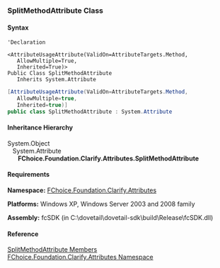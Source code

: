 ﻿### SplitMethodAttribute Class

#### Syntax

```vbnet
'Declaration

<AttributeUsageAttribute(ValidOn=AttributeTargets.Method, 
   AllowMultiple=True, 
   Inherited=True)>
Public Class SplitMethodAttribute 
   Inherits System.Attribute
```

```csharp
[AttributeUsageAttribute(ValidOn=AttributeTargets.Method, 
   AllowMultiple=true, 
   Inherited=true)]
public class SplitMethodAttribute : System.Attribute
```

#### Inheritance Hierarchy

System.Object  
   System.Attribute  
      **FChoice.Foundation.Clarify.Attributes.SplitMethodAttribute**  

#### Requirements

**Namespace:** [FChoice.Foundation.Clarify.Attributes](fcSDK~FChoice.Foundation.Clarify.Attributes_namespace.md)

**Platforms:** Windows XP, Windows Server 2003 and 2008 family

**Assembly:** fcSDK (in C:\\dovetail\\dovetail-sdk\\build\\Release\\fcSDK.dll)

#### Reference

[SplitMethodAttribute Members](fcSDK~FChoice.Foundation.Clarify.Attributes.SplitMethodAttribute_members.md)  
[FChoice.Foundation.Clarify.Attributes Namespace](fcSDK~FChoice.Foundation.Clarify.Attributes_namespace.md)